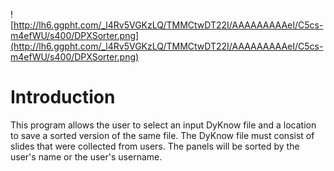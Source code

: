 ![http://lh6.ggpht.com/_l4Rv5VGKzLQ/TMMCtwDT22I/AAAAAAAAAeI/C5cs-m4efWU/s400/DPXSorter.png](http://lh6.ggpht.com/_l4Rv5VGKzLQ/TMMCtwDT22I/AAAAAAAAAeI/C5cs-m4efWU/s400/DPXSorter.png)

# Introduction #
This program allows the user to select an input DyKnow file and a location to save a sorted version of the same file.  The DyKnow file must consist of slides that were collected from users.  The panels will be sorted by the user's name or the user's username.